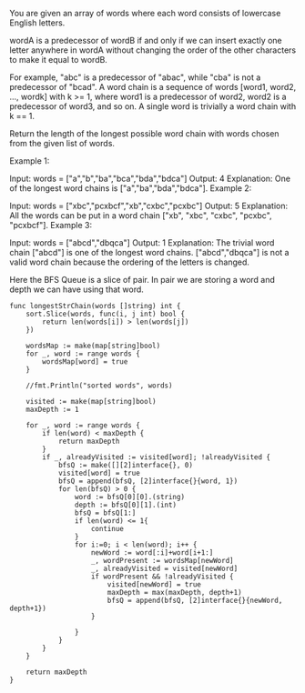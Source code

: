 You are given an array of words where each word consists of lowercase English letters.

wordA is a predecessor of wordB if and only if we can insert exactly one letter anywhere in wordA without changing the order of the other characters to make it equal to wordB.

For example, "abc" is a predecessor of "abac", while "cba" is not a predecessor of "bcad".
A word chain is a sequence of words [word1, word2, ..., wordk] with k >= 1, where word1 is a predecessor of word2, word2 is a predecessor of word3, and so on. A single word is trivially a word chain with k == 1.

Return the length of the longest possible word chain with words chosen from the given list of words.

Example 1:

Input: words = ["a","b","ba","bca","bda","bdca"]
Output: 4
Explanation: One of the longest word chains is ["a","ba","bda","bdca"].
Example 2:

Input: words = ["xbc","pcxbcf","xb","cxbc","pcxbc"]
Output: 5
Explanation: All the words can be put in a word chain ["xb", "xbc", "cxbc", "pcxbc", "pcxbcf"].
Example 3:

Input: words = ["abcd","dbqca"]
Output: 1
Explanation: The trivial word chain ["abcd"] is one of the longest word chains.
["abcd","dbqca"] is not a valid word chain because the ordering of the letters is changed.

Here the BFS Queue is a slice of pair. In pair we are storing a word and depth we can have using that word.

```golang
func longestStrChain(words []string) int {
	sort.Slice(words, func(i, j int) bool {
		return len(words[i]) > len(words[j])
	})
	
	wordsMap := make(map[string]bool)
	for _, word := range words {
		wordsMap[word] = true
	}
	
	//fmt.Println("sorted words", words)
	
	visited := make(map[string]bool)
	maxDepth := 1
	
	for _, word := range words {
        if len(word) < maxDepth {
            return maxDepth
        }
		if _, alreadyVisited := visited[word]; !alreadyVisited {
			bfsQ := make([][2]interface{}, 0)
			visited[word] = true
			bfsQ = append(bfsQ, [2]interface{}{word, 1})
			for len(bfsQ) > 0 {
				word := bfsQ[0][0].(string)
				depth := bfsQ[0][1].(int)
				bfsQ = bfsQ[1:]
				if len(word) <= 1{
					continue
				}
				for i:=0; i < len(word); i++ {
					newWord := word[:i]+word[i+1:]
					_, wordPresent := wordsMap[newWord]
					_, alreadyVisited = visited[newWord]
					if wordPresent && !alreadyVisited {
						visited[newWord] = true
						maxDepth = max(maxDepth, depth+1)
						bfsQ = append(bfsQ, [2]interface{}{newWord, depth+1})
					}
					
				}
			}		
		}
	}
	
	return maxDepth
}
```

